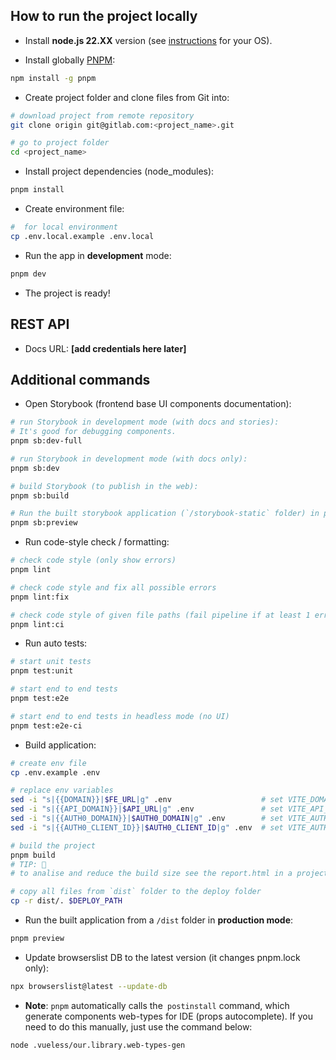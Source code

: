 ## How to run the project locally

- Install **node.js 22.XX** version (see [instructions](https://nodejs.org/en/download/package-manager/) for your OS).

- Install globally [PNPM](https://pnpm.io/installation):

```bash
npm install -g pnpm
```

- Create project folder and clone files from Git into:

```bash
# download project from remote repository
git clone origin git@gitlab.com:<project_name>.git

# go to project folder
cd <project_name>
```

- Install project dependencies (node_modules):

```bash
pnpm install
```

- Create environment file:

```bash
#  for local environment
cp .env.local.example .env.local
```

- Run the app in **development** mode:

```bash
pnpm dev
```

- The project is ready!

## REST API

- Docs URL: **[add credentials here later]**

## Additional commands

- Open Storybook (frontend base UI components documentation):

```bash
# run Storybook in development mode (with docs and stories):
# It's good for debugging components.
pnpm sb:dev-full

# run Storybook in development mode (with docs only):
pnpm sb:dev

# build Storybook (to publish in the web):
pnpm sb:build

# Run the built storybook application (`/storybook-static` folder) in production mode:
pnpm sb:preview
```

- Run code-style check / formatting:

```bash
# check code style (only show errors)
pnpm lint

# check code style and fix all possible errors
pnpm lint:fix

# check code style of given file paths (fail pipeline if at least 1 error or warning appears)
pnpm lint:ci
```

- Run auto tests:

```bash
# start unit tests
pnpm test:unit

# start end to end tests
pnpm test:e2e

# start end to end tests in headless mode (no UI)
pnpm test:e2e-ci
```

- Build application:

```bash
# create env file
cp .env.example .env

# replace env variables
sed -i "s|{{DOMAIN}}|$FE_URL|g" .env                    # set VITE_DOMAIN
sed -i "s|{{API_DOMAIN}}|$API_URL|g" .env               # set VITE_API_DOMAIN
sed -i "s|{{AUTH0_DOMAIN}}|$AUTH0_DOMAIN|g" .env        # set VITE_AUTH0_DOMAIN
sed -i "s|{{AUTH0_CLIENT_ID}}|$AUTH0_CLIENT_ID|g" .env  # set VITE_AUTH0_CLIENT_ID

# build the project
pnpm build
# TIP: 📐
# to analise and reduce the build size see the report.html in a project root folder.

# copy all files from `dist` folder to the deploy folder
cp -r dist/. $DEPLOY_PATH
```

- Run the built application from a `/dist` folder in **production mode**:

```bash
pnpm preview
```

- Update browserslist DB to the latest version (it changes pnpm.lock only):

```bash
npx browserslist@latest --update-db
```

- **Note**: `pnpm` automatically calls the` postinstall` command,
  which generate components web-types for IDE (props autocomplete).
If you need to do this manually, just use the command below:

```bash
node .vueless/our.library.web-types-gen
```
